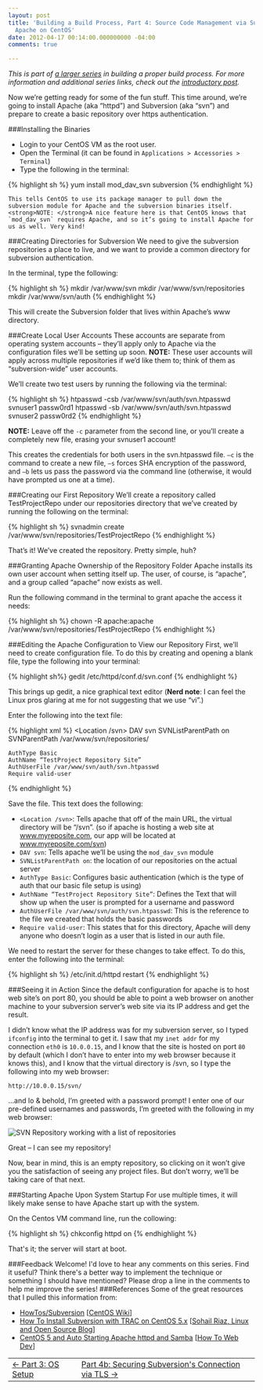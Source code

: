 ```yaml
---
layout: post
title: 'Building a Build Process, Part 4: Source Code Management via Subversion and
  Apache on CentOS'
date: 2012-04-17 00:14:00.000000000 -04:00
comments: true

---
```

*This is part of [a larger series](http://skwordpresstoghost.azurewebsites.net/search/label/building%20a%20build%20process) in building a proper build process. For more information and additional series links, check out the [introductory post](http://skwordpresstoghost.azurewebsites.net/?p=951).*  

Now we’re getting ready for some of the fun stuff. This time around, we’re going to install Apache (aka “httpd”) and Subversion (aka “svn”) and prepare to create a basic repository over https authentication.

###Installing the Binaries
* Login to your CentOS VM as the root user.
* Open the Terminal (it can be found in `Applications > Accessories > Terminal`)
* Type the following in the terminal: 

{% highlight sh %}
yum install mod_dav_svn subversion
{% endhighlight %}
    
	This tells CentOS to use its package manager to pull down the subversion module for Apache and the subversion binaries itself. <strong>NOTE: </strong>A nice feature here is that CentOS knows that `mod_dav_svn` requires Apache, and so it’s going to install Apache for us as well. Very kind!
    
###Creating Directories for Subversion
We need to give the subversion repositories a place to live, and we want to provide a common directory for subversion authentication.

In the terminal, type the following:

{% highlight sh %}
mkdir /var/www/svn
mkdir /var/www/svn/repositories
mkdir /var/www/svn/auth
{% endhighlight %}

This will create the Subversion folder that lives within Apache’s www directory.

###Create Local User Accounts
These accounts are separate from operating system accounts – they’ll apply only to Apache via the configuration files we’ll be setting up soon. **NOTE:** These user accounts will apply across multiple repositories if we’d like them to; think of them as “subversion-wide” user accounts.

We’ll create two test users by running the following via the terminal:

{% highlight sh %}
htpasswd -csb /var/www/svn/auth/svn.htpasswd svnuser1 passw0rd1
htpasswd -sb /var/www/svn/auth/svn.htpasswd svnuser2 passw0rd2
{% endhighlight %}

**NOTE:** Leave off the `-c` parameter from the second line, or you’ll create a completely new file, erasing your svnuser1 account!

This creates the credentials for both users in the svn.htpasswd file. `–c` is the command to create a new file, `–s` forces SHA encryption of the password, and `–b` lets us pass the password via the command line (otherwise, it would have prompted us one at a time).

###Creating our First Repository
We’ll create a repository called TestProjectRepo under our repositories directory that we’ve created by running the following on the terminal:

{% highlight sh %}
svnadmin create /var/www/svn/repositories/TestProjectRepo
{% endhighlight %}

That’s it! We’ve created the repository. Pretty simple, huh?

###Granting Apache Ownership of the Repository Folder
Apache installs its own user account when setting itself up. The user, of course, is “apache”, and a group called “apache” now exists as well.

Run the following command in the terminal to grant apache the access it needs:

{% highlight sh %}
chown -R apache:apache /var/www/svn/repositories/TestProjectRepo
{% endhighlight %}

###Editing the Apache Configuration to View our Repository
First, we’ll need to create configuration file. To do this by creating and opening a blank file, type the following into your terminal:

{% highlight sh%}
gedit /etc/httpd/conf.d/svn.conf
{% endhighlight %}
    
This brings up gedit, a nice graphical text editor (**Nerd note**: I can feel the Linux pros glaring at me for not suggesting that we use “vi”.) 

Enter the following into the text file:

{% highlight xml %}
<Location /svn>
    DAV svn
    SVNListParentPath on
    SVNParentPath /var/www/svn/repositories/

    AuthType Basic
    AuthName “TestProject Repository Site”
    AuthUserFile /var/www/svn/auth/svn.htpasswd
    Require valid-user
</Location>
{% endhighlight %}

Save the file. This text does the following:

* `<Location /svn>`: Tells apache that off of the main URL, the virtual directory will be “/svn”. (so if apache is hosting a web site at www.myreposite.com, our app will be located at www.myreposite.com/svn)
* `DAV svn`: Tells apache we’ll be using the `mod_dav_svn` module
* `SVNListParentPath on`: the location of our repositories on the actual server
* `AuthType Basic`: Configures basic authentication (which is the type of auth that our basic file setup is using)
* `AuthName “TestProject Repository Site”`: Defines the Text that will show up when the user is prompted for a username and password
* `AuthUserFile /var/www/svn/auth/svn.htpasswd`: This is the reference to the file we created that holds the basic passwords
* `Require valid-user`: This states that for this directory, Apache will deny anyone who doesn’t login as a user that is listed in our auth file.

We need to restart the server for these changes to take effect. To do this, enter the following into the terminal:

{% highlight sh %}
/etc/init.d/httpd restart
{% endhighlight %}

###Seeing it in Action
Since the default configuration for apache is to host web site’s on port 80, you should be able to point a web browser on another machine to your subversion server’s web site via its IP address and get the result.

I didn’t know what the IP address was for my subversion server, so I typed `ifconfig` into the terminal to get it. I saw that my `inet addr` for my connection `eth0` is `10.0.0.15`, and I know that the site is hosted on port `80` by default (which I don’t have to enter into my web browser because it knows this), and I know that the virtual directory is /svn, so I type the following into my web browser:

    http://10.0.0.15/svn/
…and lo &amp; behold, I’m greeted with a password prompt! I enter one of our pre-defined usernames and passwords, I’m greeted with the following in my web browser:

![SVN Repository working with a list of repositories]({{site.post-images}}/09-252520-252520SVN-252520on-252520Apache_thumb-25255B1-25255D.png)

Great – I can see my repository! 

Now, bear in mind, this is an empty repository, so clicking on it won’t give you the satisfaction of seeing any project files. But don’t worry, we’ll be taking care of that next.

###Starting Apache Upon System Startup
For use multiple times, it will likely make sense to have Apache start up with the system.

On the Centos VM command line, run the collowing:

{% highlight sh %}
chkconfig httpd on
{% endhighlight %}

That's it; the server will start at boot.

###Feedback Welcome!
I'd love to hear any comments on this series. Find it useful? Think there's a better way to implement the technique or something I should have mentioned? Please drop a line in the comments to help me improve the series!
###References
Some of the great resources that I pulled this information from:

* [HowTos/Subversion](http://wiki.centos.org/HowTos/Subversion) [[CentOS Wiki](wiki.centos.or)]
* [How To Install Subversion with TRAC on CentOS 5.x](http://www.sohailriaz.com/how-to-install-subversion-with-trac-on-centos-5-x/) [[Sohail Riaz, Linux and Open Source Blog](http://www.sohailriaz.com/)]
* [CentOS 5 and Auto Starting Apache httpd and Samba](http://www.howtowebdev.com/centos-5-and-auto-starting-apache-httpd-and-samba/) [[How To Web Dev](http://www.howtowebdev.com/)]

<table>
<tr>
<td><div align="left"><a href="http://skwordpresstoghost.azurewebsites.net/?p=641">&larr; Part 3: OS Setup</a></div></td>
<td><a href="http://skwordpresstoghost.azurewebsites.net/?p=601">Part 4b: Securing Subversion's Connection via TLS &rarr;</a></td>
</tr>
</table>
